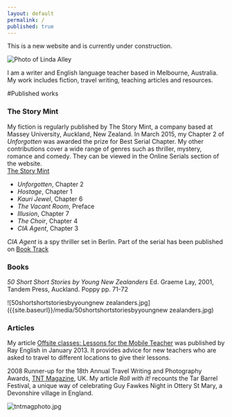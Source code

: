 ```yaml
---
layout: default
permalink: /
published: true
---
```



This is a new website and is currently under construction.

![Photo of Linda Alley]({{site.baseurl}}/media/linda-alley-small.jpg)

I am a writer and English language teacher based in Melbourne, Australia. My work includes fiction, travel writing, teaching articles and resources.

#Published works

### The Story Mint

My fiction is regularly published by The Story Mint, a company based at Massey University, Auckland, New Zealand. In March 2015, my Chapter 2 of _Unforgotten_ was awarded the prize for Best Serial Chapter. My other contributions cover a wide range of genres such as thriller, mystery, romance and comedy. They can be viewed in the Online Serials section of the website.  
[The Story Mint](http://www.thestorymint.com/story-mintery)

- _Unforgotten_, Chapter 2
- _Hostage_, Chapter 1
- _Kauri Jewel_, Chapter 6
- _The Vacant Room_, Preface
- _Illusion_, Chapter 7
- _The Choir_, Chapter 4
- _CIA Agent_, Chapter 3

_CIA Agent_ is a spy thriller set in Berlin. Part of the serial has been published on 
[Book Track](http://studio.booktrack.com/#!/bookshelf?booktrackId=4e3ab9868e2e4bb2a6b46469b10d6ae8)

### Books

_50 Short Short Stories by Young New Zealanders_
Ed. Graeme Lay, 2001, Tandem Press, Auckland. Poppy pp. 71-72

![50shortshortstoriesbyyoungnew zealanders.jpg]({{site.baseurl}}/media/50shortshortstoriesbyyoungnew zealanders.jpg)

### Articles

My article [Offsite classes: Lessons for the Mobile Teacher](http://www.rayenglish.com/china-info/china-info/off-site-classes-lessons-for-the-mobile-teacher.html) was published by Ray English in January 2013. It provides advice for new teachers who are asked to travel to different locations to give their lessons.

2008 Runner-up for the 18th Annual Travel Writing and Photography Awards, [TNT Magazine](http://www.tntmagazine.com/), UK.
My article _Roll with it!_ recounts the Tar Barrel Festival, a unique way of celebrating Guy Fawkes Night in Ottery St Mary, a Devonshire village in England.

![tntmagphoto.jpg]({{site.baseurl}}/media/tntmagphoto.jpg)


